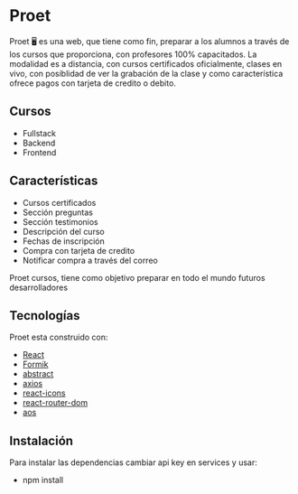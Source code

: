# Proet 

Proet 🖥️ es una web, que tiene como fin, preparar a los alumnos a través de los cursos que proporciona, con profesores 100% capacitados. 
La modalidad es a distancia, con cursos certificados oficialmente, clases en vivo, con posiblidad de ver la grabación de la clase y como característica ofrece pagos con tarjeta de credito o debito.

## Cursos

- Fullstack
- Backend
- Frontend

## Características
- Cursos certificados
- Sección preguntas
- Sección testimonios
- Descripción del curso
- Fechas de inscripción
- Compra con tarjeta de credito
- Notificar compra a través del correo

Proet cursos, tiene como objetivo preparar en todo el mundo futuros desarrolladores

## Tecnologías
Proet esta construido con:

- [React](https://es.reactjs.org/)
- [Formik](https://formik.org/)
- [abstract](https://www.abstractapi.com/api/email-verification-validation-api)
- [axios](https://axios-http.com/docs/intro)
- [react-icons](https://react-icons.github.io/react-icons/)
- [react-router-dom](https://reactrouter.com/en/main)
- [aos](https://michalsnik.github.io/aos/)

## Instalación 

Para instalar las dependencias cambiar api key en services y usar:

- npm install